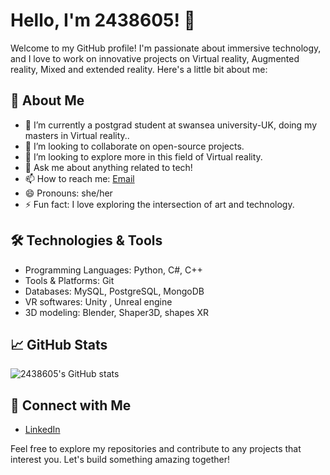 # Hello, I'm 2438605! 👋

Welcome to my GitHub profile! I'm passionate about immersive technology, and I love to work on innovative projects on Virtual reality, Augmented reality, Mixed and extended reality. Here's a little bit about me:

## 🚀 About Me

- 🌱 I’m currently a postgrad student at swansea university-UK, doing my masters in Virtual reality..
- 👯 I’m looking to collaborate on open-source projects.
- 🤔 I’m looking to explore more in this field of Virtual reality.
- 💬 Ask me about anything related to tech!
- 📫 How to reach me: [Email](londheshubhada43@gmail.com)
- 😄 Pronouns: she/her
- ⚡ Fun fact: I love exploring the intersection of art and technology.

## 🛠️ Technologies & Tools

- Programming Languages: Python, C#, C++
- Tools & Platforms: Git
- Databases: MySQL, PostgreSQL, MongoDB
- VR softwares: Unity , Unreal engine
- 3D modeling: Blender, Shaper3D, shapes XR

## 📈 GitHub Stats

![2438605's GitHub stats](https://github-readme-stats.vercel.app/api?username=2438605&show_icons=true&theme=radical)

## 🔗 Connect with Me

- [LinkedIn](www.linkedin.com/in/shubhada-londhe-370845266)


Feel free to explore my repositories and contribute to any projects that interest you. Let's build something amazing together!
